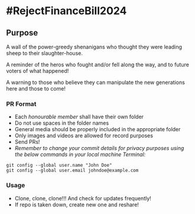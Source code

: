 # #RejectFinanceBill2024

## Purpose

A wall of the power-greedy shenanigans who thought they were leading sheep to their slaughter-house.

A reminder of the heros who fought and/or fell along the way, and to future voters of what happened!

A warning to those who believe they can manipulate the new generations here and those to come!

### PR Format

- Each *honourable member* shall have their own folder
- Do not use spaces in the folder names
- General media should be properly included in the appropriate folder
- Only images and videos are allowed for record purposes
- Send PRs!
- *Remember to change your commit details for privacy purposes using the below commands in your local machine Terminal:*

```
git config --global user.name "John Doe"
git config --global user.email johndoe@example.com
```


### Usage

- Clone, clone, clone!!! And check for updates frequently!
- If repo is taken down, create new one and reshare!

